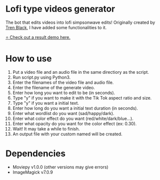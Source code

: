 # Lofi type videos generator
The bot that edits videos into lofi simpsonwave edits!
Originally created by [Tren Black](https://github.com/Trenblack), I have added some functionalities to it.

[:star: Check out a result demo here.](https://www.tiktok.com/@sadlofizone)

# How to use
1) Put a video file and an audio file in the same directiory as the script.
2) Run script.py using Python3.
3) Enter the filenames of the video file and audio file.
4) Enter the filename of the generate video.
5) Enter how long you want to edit to be (in seconds).
6) Type "y" if you want to make it with the Tik Tok aspect ratio and size.
7) Type "y" if you want a initial text.
8) Enter how long do you want a initial text duration (in seconds).
9) Enter what wordlist do you want (sad/happy/dark).
10) Enter what color effect do you want (red/white/dark/blue...).
11) Enter what opacity do you want for the color effect (ex: 0.30).
12) Wait! It may take a while to finish.
13) An output file with your custom named will be created.

# Dependencies
- Moviepy v1.0.0 (other versions may give errors)
- ImageMagick v7.0.9

